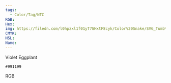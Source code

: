 ```yaml
---
tags:
  - Color/Tag/NTC
RGB:
Hex:
img: https://filedn.com/l0hpzxl1f01yT7GHxtF8cyk/Color%20Snake/SVG_Tumb%20Mass%20No%20Name/991199.svg
CMYK:
HSL:
Name:
---
```

Violet Eggplant
```palette
#991199
```
RGB
